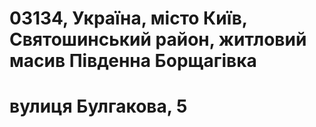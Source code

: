 # 03134, Україна, місто Київ, Святошинський район, житловий масив Південна Борщагівка
# вулиця Булгакова, 5
